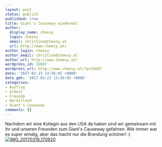 ```yaml
---
layout: post
status: publish
published: true
title: Giant's Causeway wiedermal
author:
  display_name: cheesy
  login: cheesy
  email: christine@cheesy.at
  url: http://www.cheesy.at/
author_login: cheesy
author_email: christine@cheesy.at
author_url: http://www.cheesy.at/
wordpress_id: 32607
wordpress_url: http://www.cheesy.at/?p=32607
date: '2017-03-23 14:56:02 +0000'
date_gmt: '2017-03-23 13:56:02 +0000'
categories:
- Ausflug
- Arbeit
- Freunde
- Nordirland
- Giant's Causeway
comments: []
---
```

Nachdem wir eine Kollegin aus den USA da haben sind wir gemeinsam mit ihr und unseren Freunden zum Giant's Causeway gefahren. Wie immer war es super windig, aber das macht nur die Brandung schöner! :)
[![IMG_20170319_170920](http://www.cheesy.at/wp-content/uploads/IMG_20170319_170920.jpg)](http://www.cheesy.at/fotos/ausfluege/2017-2/giants-causeway/)

